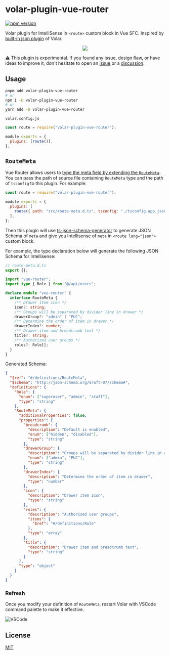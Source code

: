 # volar-plugin-vue-router

[![npm version](https://img.shields.io/npm/v/volar-plugin-vue-router)](https://www.npmjs.com/package/volar-plugin-vue-router)

Volar plugin for IntelliSense in `<route>` custom block in Vue SFC. Inspired by [built-in json plugin](https://github.com/johnsoncodehk/volar/blob/master/plugins/json/src/index.ts) of Volar.

<p align="center">
  <img src="https://user-images.githubusercontent.com/40021217/197701433-e2ba300b-4247-41c6-99ea-1fc0239e717c.gif" >
</p>

⚠️ This plugin is experimental. If you found any issue, design flaw, or have ideas to improve it, don't hesitate to open an [issue](https://github.com/kingyue737/volar-plugin-vue-router/issues) or a [discussion](https://github.com/kingyue737/volar-plugin-vue-router/discussions).

## Usage

```sh
pnpm add volar-plugin-vue-router
# or
npm i -D volar-plugin-vue-router
# or
yarn add -D volar-plugin-vue-router
```

`volar.config.js`

```js
const route = require("volar-plugin-vue-router");

module.exports = {
  plugins: [route()],
};
```

## `RouteMeta`

Vue Router allows users to [type the meta field by extending the `RouteMeta`](https://router.vuejs.org/guide/advanced/meta.html#typescript). You can pass the path of source file containing `RouteMeta` type and the path of `tsconfig` to this plugin. For example:

```js
const route = require("volar-plugin-vue-router");

module.exports = {
  plugins: [
    route({ path: "src/route-meta.d.ts", tsconfig: "./tsconfig.app.json" }),
  ],
};
```

Then this plugin will use [ts-json-schema-generator](https://github.com/vega/ts-json-schema-generator) to generate JSON Schema of `meta` and give you Intellisense of `meta` in `<route lang="json">` custom block.

For example, the type declaration below will generate the following JSON Schema for Intellisense:

```ts
// route-meta.d.ts
export {};

import "vue-router";
import type { Role } from "@/api/users";

declare module "vue-router" {
  interface RouteMeta {
    /** Drawer item icon */
    icon?: string;
    /** Groups will be separated by divider line in drawer */
    drawerGroup?: "admin" | "PUC";
    /** Determine the order of item in drawer */
    drawerIndex?: number;
    /** Drawer item and breadcrumb text */
    title?: string;
    /** Authorized user groups */
    roles?: Role[];
  }
}
```

Generated Schema:

```json
{
  "$ref": "#/definitions/RouteMeta",
  "$schema": "http://json-schema.org/draft-07/schema#",
  "definitions": {
    "Role": {
      "enum": ["superuser", "admin", "staff"],
      "type": "string"
    },
    "RouteMeta": {
      "additionalProperties": false,
      "properties": {
        "breadcrumb": {
          "description": "Default is enabled",
          "enum": ["hidden", "disabled"],
          "type": "string"
        },
        "drawerGroup": {
          "description": "Groups will be separated by divider line in drawer",
          "enum": ["admin", "PUC"],
          "type": "string"
        },
        "drawerIndex": {
          "description": "Determine the order of item in drawer",
          "type": "number"
        },
        "icon": {
          "description": "Drawer item icon",
          "type": "string"
        },
        "roles": {
          "description": "Authorized user groups",
          "items": {
            "$ref": "#/definitions/Role"
          },
          "type": "array"
        },
        "title": {
          "description": "Drawer item and breadcrumb text",
          "type": "string"
        }
      },
      "type": "object"
    }
  }
}
```

### Refresh

Once you modify your definition of `RouteMeta`, restart Volar with VSCode command palette to make it effective.

![VSCode](https://i.stack.imgur.com/jq6xW.png)

## License

[MIT](http://opensource.org/licenses/MIT)
